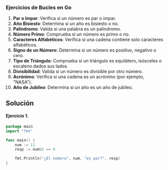 ### Ejercicios de Bucles en Go

1. **Par o Impar**: Verifica si un número es par o impar.
2. **Año Bisiesto**: Determina si un año es bisiesto o no.
3. **Palíndromo**: Valida si una palabra es un palíndromo.
4. **Número Primo**: Comprueba si un número es primo o no.
5. **Caracteres Alfabéticos**: Verifica si una cadena contiene solo caracteres alfabéticos.
6. **Signo de un Número**: Determina si un número es positivo, negativo o cero.
7. **Tipo de Triángulo**: Comprueba si un triángulo es equilátero, isósceles o escaleno dados sus lados.
8. **Divisibilidad**: Valida si un número es divisible por otro número.
9. **Acrónimo**: Verifica si una cadena es un acrónimo (por ejemplo, "NASA").
10. **Año de Jubileo**: Determina si un año es un año de jubileo.

## Solución

#### Ejercicio 1.

```go
package main
import "fmt"

func main() {
	num := 11
	resp := num%2 == 0

	fmt.Println("¿El número", num, "es par?", resp)
}
```
